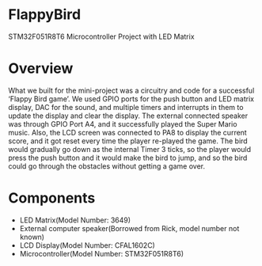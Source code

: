 # FlappyBird
STM32F051R8T6 Microcontroller Project with LED Matrix

# Overview
What we built for the mini-project was a circuitry and code for a successful ‘Flappy Bird game’. We used GPIO ports for the push button and LED matrix display, DAC for the sound, and multiple timers and interrupts in them to update the display and clear the display. The external connected speaker was through GPIO Port A4, and it successfully played the Super Mario music. Also, the LCD screen was connected to PA8 to display the current score, and it got reset every time the player re-played the game. The bird would gradually go down as the internal Timer 3 ticks, so the player would press the push button and it would make the bird to jump, and so the bird could go through the obstacles without getting a game over.

# Components
- LED Matrix(Model Number: 3649)
- External computer speaker(Borrowed from Rick, model number not known)
- LCD Display(Model Number: CFAL1602C)
- Microcontroller(Model Number: STM32F051R8T6)

